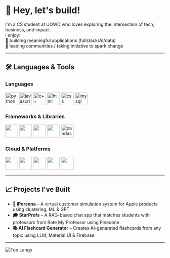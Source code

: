 # 👋 Hey, let's build!

I'm a CS student at UOWD who loves exploring the intersection of tech, business, and impact.</br>
i enjoy:</br>
🚀 building meaningful applications (fullstack/AI/data)  
🤝 leading communities / taking initiative to spark change  

---

## 🛠️ Languages & Tools

### Languages 
<p align="left">
  <img src="https://cdn.jsdelivr.net/gh/devicons/devicon/icons/python/python-original.svg" width="40" alt="python"/>  
  <img src="https://cdn.jsdelivr.net/gh/devicons/devicon/icons/javascript/javascript-original.svg" width="40" alt="javascript"/>  
  <img src="https://cdn.jsdelivr.net/gh/devicons/devicon/icons/cplusplus/cplusplus-original.svg" width="40"/ alt="c++">
  <img src="https://cdn.jsdelivr.net/gh/devicons/devicon/icons/html5/html5-original.svg" width="40"/ alt="html">
  <img src="https://cdn.jsdelivr.net/gh/devicons/devicon/icons/css3/css3-original.svg" width="40"/ alt="css">
  <img src="https://cdn.jsdelivr.net/gh/devicons/devicon/icons/mysql/mysql-original.svg" width="40" alt="mysql"/>  
</p>

### Frameworks & Libraries
<p align="left">
  <img src="https://cdn.jsdelivr.net/gh/devicons/devicon/icons/react/react-original.svg" width="40"/>  
  <img src="https://cdn.jsdelivr.net/gh/devicons/devicon/icons/fastapi/fastapi-original.svg" width="40"/>  
  <img src="https://cdn.jsdelivr.net/gh/devicons/devicon/icons/nodejs/nodejs-original.svg" width="40"/>  
  <img src="https://cdn.jsdelivr.net/gh/devicons/devicon/icons/mongodb/mongodb-original.svg" width="40"/>  
  <img src="https://cdn.jsdelivr.net/gh/devicons/devicon/icons/pandas/pandas-original.svg" width="40" alt="pandas"/>
</p>

### Cloud & Platforms  
<p align="left">
  <img src="https://cdn.jsdelivr.net/gh/devicons/devicon/icons/amazonwebservices/amazonwebservices-original-wordmark.svg" width="40"/>  
  <img src="https://cdn.jsdelivr.net/gh/devicons/devicon/icons/github/github-original.svg" width="40"/>  
  <img src="https://cdn.jsdelivr.net/gh/devicons/devicon/icons/git/git-original.svg" width="40"/>
  <img src="https://cdn.jsdelivr.net/gh/devicons/devicon/icons/figma/figma-original.svg" width="40"/>  
  <img src="https://img.icons8.com/color/48/000000/power-bi.png" width="40"/>  
</p>

---

## 📈 Projects I've Built

- **🧠 iPersona** – A virtual customer simulation system for Apple products using clustering, ML & GPT  
- **🎓 StarProfs** – A RAG-based chat app that matches students with professors from Rate My Professor using Pinecone
- **📚 AI Flashcard Generator** – Creates AI-generated flashcards from any topic using LLM, Material UI & Firebase

---

![Top Langs](https://github-readme-stats-saadiyahcodes-projects.vercel.app/api/top-langs/?username=SaadiyahCodes&layout=compact)


